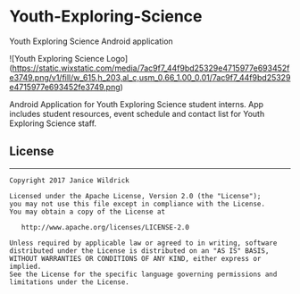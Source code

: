 # Youth-Exploring-Science
Youth Exploring Science Android application

![Youth Exploring Science Logo] (https://static.wixstatic.com/media/7ac9f7_44f9bd25329e4715977e693452fe3749.png/v1/fill/w_615,h_203,al_c,usm_0.66_1.00_0.01/7ac9f7_44f9bd25329e4715977e693452fe3749.png)


Android Application for Youth Exploring Science student interns.  App includes student resources, event schedule and contact list for Youth Exploring Science staff.

## License
---

```
Copyright 2017 Janice Wildrick

Licensed under the Apache License, Version 2.0 (the "License");
you may not use this file except in compliance with the License.
You may obtain a copy of the License at

   http://www.apache.org/licenses/LICENSE-2.0

Unless required by applicable law or agreed to in writing, software
distributed under the License is distributed on an "AS IS" BASIS,
WITHOUT WARRANTIES OR CONDITIONS OF ANY KIND, either express or implied.
See the License for the specific language governing permissions and
limitations under the License.

